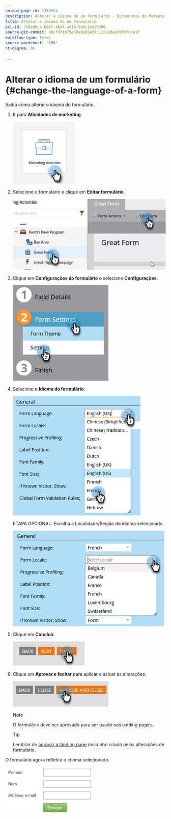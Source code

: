 ```yaml
---
unique-page-id: 2359654
description: Alterar o idioma de um formulário - Documentos do Marketo - Documentação do produto
title: Alterar o idioma de um formulário
exl-id: 7f8e8dc4-b0e7-4bd4-a81b-9e0c3ce29300
source-git-commit: 08cfd71b75e58a0185e57c115c2dee59fbfdce1f
workflow-type: tm+mt
source-wordcount: '106'
ht-degree: 0%

---
```


# Alterar o idioma de um formulário {#change-the-language-of-a-form}

Saiba como alterar o idioma do formulário.

1. Ir para **Atividades de marketing**.

   ![](assets/change-the-language-of-a-form-1.png)

1. Selecione o formulário e clique em **Editar formulário**.

   ![](assets/change-the-language-of-a-form-2.png)

1. Clique em **Configurações do formulário** e selecione **Configurações**.

   ![](assets/change-the-language-of-a-form-3.png)

1. Selecione o **Idioma do formulário**.

   ![](assets/change-the-language-of-a-form-4.png)

   ETAPA OPCIONAL: Escolha a Localidade/Região do idioma selecionado.

   ![](assets/change-the-language-of-a-form-5.png)

1. Clique em **Concluir**.

   ![](assets/change-the-language-of-a-form-6.png)

1. Clique em **Aprovar e fechar** para aplicar e salvar as alterações.

   ![](assets/change-the-language-of-a-form-7.png)

   >[!NOTE]
   >
   >O formulário deve ser aprovado para ser usado nas landing pages.

   >[!TIP]
   >
   >Lembrar de [aprovar a landing page](/help/marketo/product-docs/demand-generation/landing-pages/understanding-landing-pages/approve-unapprove-or-delete-a-landing-page.md) rascunho criado pelas alterações de formulário.

O formulário agora refletirá o idioma selecionado.

![](assets/change-the-language-of-a-form-8.png)

